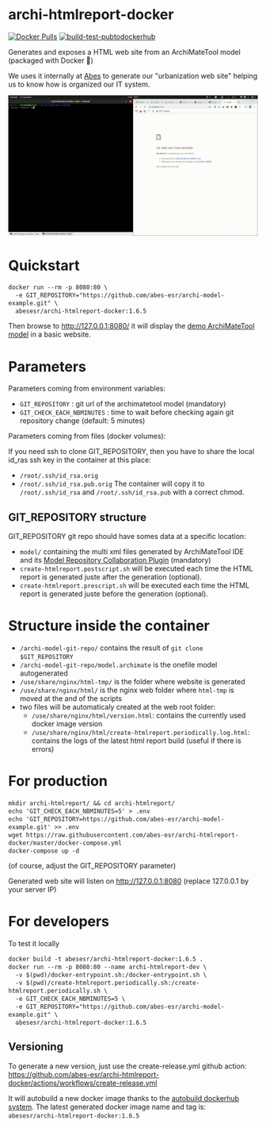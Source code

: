 # archi-htmlreport-docker

[![Docker Pulls](https://img.shields.io/docker/pulls/abesesr/archi-htmlreport-docker.svg)](https://hub.docker.com/r/abesesr/archi-htmlreport-docker/) [![build-test-pubtodockerhub](https://github.com/abes-esr/archi-htmlreport-docker/actions/workflows/build-test-pubtodockerhub.yml/badge.svg)](https://github.com/abes-esr/archi-htmlreport-docker/actions/workflows/build-test-pubtodockerhub.yml)

Generates and exposes a HTML web site from an ArchiMateTool model (packaged with Docker 🐳)

We uses it internally at [Abes](http://abes.fr) to generate our "urbanization web site" helping us to know how is organized our IT system.

![Demo](doc/Screencast_07-07-2019_18_51_02.gif)

# Quickstart

```shell
docker run --rm -p 8080:80 \
  -e GIT_REPOSITORY="https://github.com/abes-esr/archi-model-example.git" \
  abesesr/archi-htmlreport-docker:1.6.5
```
Then browse to http://127.0.0.1:8080/ it will display the [demo ArchiMateTool model](https://github.com/abes-esr/archi-model-example.git) in a basic website.

# Parameters

Parameters coming from environment variables:

- `GIT_REPOSITORY` : git url of the archimatetool model (mandatory)
- `GIT_CHECK_EACH_NBMINUTES` : time to wait before checking again git repository change (default: 5 minutes)

Parameters coming from files (docker volumes):

If you need ssh to clone GIT_REPOSITORY, then you have to share the local id_ras ssh key in the container at this place:
  - `/root/.ssh/id_rsa.orig`
  - `/root/.ssh/id_rsa.pub.orig`
The container will copy it to `/root/.ssh/id_rsa` and `/root/.ssh/id_rsa.pub` with a correct chmod.

## GIT_REPOSITORY structure

GIT_REPOSITORY git repo should have somes data at a specific location:
- `model/` containing the multi xml files generated by ArchiMateTool IDE and its [Model Repository Collaboration Plugin](https://www.archimatetool.com/plugins/) (mandatory)
- `create-htmlreport.postscript.sh` will be executed each time the HTML report is generated juste after the generation (optional). 
- `create-htmlreport.prescript.sh` will be executed each time the HTML report is generated juste before the generation (optional). 


# Structure inside the container

- `/archi-model-git-repo/` contains the result of `git clone $GIT_REPOSITORY`
- `/archi-model-git-repo/model.archimate` is the onefile model autogenerated
- `/use/share/nginx/html-tmp/` is the folder where website is generated
- `/use/share/nginx/html/` is the nginx web folder where `html-tmp` is moved at the and of the scripts
- two files will be automaticaly created at the web root folder:
  - `/use/share/nginx/html/version.html`: contains the currently used docker image version
  - `/use/share/nginx/html/create-htmlreport.periodically.log.html`: contains the logs of the latest html report build (useful if there is errors)

# For production

```
mkdir archi-htmlreport/ && cd archi-htmlreport/
echo 'GIT_CHECK_EACH_NBMINUTES=5' > .env
echo 'GIT_REPOSITORY=https://github.com/abes-esr/archi-model-example.git' >> .env
wget https://raw.githubusercontent.com/abes-esr/archi-htmlreport-docker/master/docker-compose.yml
docker-compose up -d
```
(of course, adjust the GIT_REPOSITORY parameter)

Generated web site will listen on http://127.0.0.1:8080 (replace 127.0.0.1 by your server IP)

# For developers

To test it locally
```
docker build -t abesesr/archi-htmlreport-docker:1.6.5 .
docker run --rm -p 8080:80 --name archi-htmlreport-dev \
  -v $(pwd)/docker-entrypoint.sh:/docker-entrypoint.sh \
  -v $(pwd)/create-htmlreport.periodically.sh:/create-htmlreport.periodically.sh \
  -e GIT_CHECK_EACH_NBMINUTES=5 \
  -e GIT_REPOSITORY="https://github.com/abes-esr/archi-model-example.git" \
  abesesr/archi-htmlreport-docker:1.6.5
```

## Versioning

To generate a new version, just use the create-release.yml github action:  
https://github.com/abes-esr/archi-htmlreport-docker/actions/workflows/create-release.yml

It will autobuild a new docker image thanks to the [autobuild dockerhub system](ttps://hub.docker.com/r/abesesr/archi-htmlreport-docker/).
The latest generated docker image name and tag is:  
`abesesr/archi-htmlreport-docker:1.6.5`
